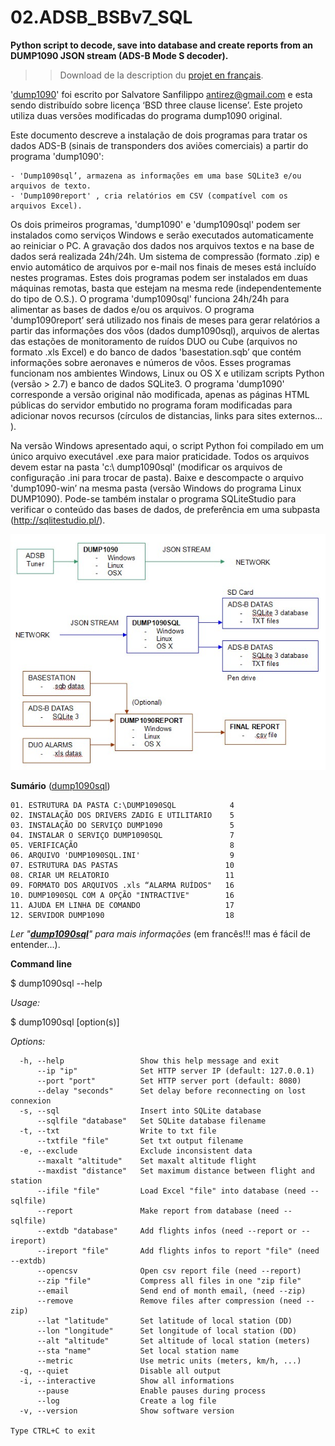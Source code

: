 # 02.ADSB_BSBv7_SQL
**Python script to decode, save into database and create reports from an DUMP1090 JSON stream (ADS-B Mode S decoder).**

>> Download de la description du [projet en français](https://github.com/etabbone/02.ADSB_BSBv7_SQL/raw/master/dump1090sql.doc).

'[dump1090](https://github.com/MalcolmRobb/dump1090)' foi escrito por Salvatore Sanfilippo antirez@gmail.com e esta sendo distribuído sobre licença ‘BSD three clause license’. Este projeto utiliza duas versões modificadas do programa dump1090 original.

Este documento descreve a instalação de dois programas para tratar os dados ADS-B (sinais de transponders dos aviões comerciais) a partir do programa 'dump1090':

	- 'Dump1090sql’, armazena as informações em uma base SQLite3 e/ou arquivos de texto.
	- 'Dump1090report' , cria relatórios em CSV (compatível com os arquivos Excel).

Os dois primeiros programas, 'dump1090' e 'dump1090sql' podem ser instalados como serviços Windows e serão executados automaticamente ao reiniciar o PC. A gravação dos dados nos arquivos textos e na base de dados será realizada 24h/24h. Um sistema de compressão (formato .zip) e envio automático de arquivos por e-mail nos finais de meses está incluído nestes programas. Estes dois programas podem ser instalados em duas máquinas remotas, basta que estejam na mesma rede (independentemente do tipo de O.S.).
O programa 'dump1090sql' funciona 24h/24h para alimentar as bases de dados e/ou os arquivos. O programa 'dump1090report’ será utilizado nos finais de meses para gerar relatórios a partir das informações dos vôos (dados dump1090sql), arquivos de alertas das estações de monitoramento de ruídos DUO ou Cube (arquivos no formato .xls Excel) e do banco de dados 'basestation.sqb’ que contém informações sobre aeronaves e números de vôos.
Esses programas funcionam nos ambientes Windows, Linux ou OS X e utilizam scripts Python (versão > 2.7) e banco de dados SQLite3. O programa 'dump1090' corresponde a versão original não modificada, apenas as páginas HTML públicas do servidor embutido no programa foram modificadas para adicionar novos recursos (círculos de distancias, links para sites externos... ).

Na versão Windows apresentado aqui, o script Python foi compilado em um único arquivo executável .exe para maior praticidade. Todos os arquivos devem estar na pasta 'c:\ dump1090sql' (modificar os arquivos de configuração .ini para trocar de pasta).
Baixe e descompacte o arquivo 'dump1090-win’ na mesma pasta (versão Windows do programa Linux DUMP1090). Pode-se também instalar o programa SQLiteStudio para verificar o conteúdo das bases de dados, de preferência em uma subpasta (http://sqlitestudio.pl/).

![alt tag](https://github.com/etabbone/02.ADSB_BSBv7_SQL/blob/master/fluxo%20de%20dados.jpg)

**Sumário** ([dump1090sql](https://github.com/etabbone/02.ADSB_BSBv7_SQL/blob/master/dump1090sql.doc))

```
01. ESTRUTURA DA PASTA C:\DUMP1090SQL            4
02. INSTALAÇÃO DOS DRIVERS ZADIG E UTILITARIO    5
03. INSTALAÇÃO DO SERVIÇO DUMP1090               5
04. INSTALAR O SERVIÇO DUMP1090SQL               7
05. VERIFICAÇÃO                                  8
06. ARQUIVO 'DUMP1090SQL.INI'                    9
07. ESTRUTURA DAS PASTAS                        10
08. CRIAR UM RELATORIO                          11
09. FORMATO DOS ARQUIVOS .xls “ALARMA RUÍDOS"   16
10. DUMP1090SQL COM A OPÇÃO "INTRACTIVE"        16
11. AJUDA EM LINHA DE COMANDO                   17
12. SERVIDOR DUMP1090                           18
```

*Ler "<b>[dump1090sql](https://github.com/etabbone/02.ADSB_BSBv7_SQL/blob/master/dump1090sql.doc)</b>" para mais informações* (em francês!!! mas é fácil de entender...).


**Command line**
<p>$ dump1090sql --help</p>

*Usage:*
<p>$ dump1090sql [option(s)]</p>

*Options:*
```
  -h, --help                 Show this help message and exit
      --ip "ip"              Set HTTP server IP (default: 127.0.0.1)
      --port "port"          Set HTTP server port (default: 8080)
      --delay "seconds"      Set delay before reconnecting on lost connexion
  -s, --sql                  Insert into SQLite database
      --sqlfile "database"   Set SQLite database filename
  -t, --txt                  Write to txt file
      --txtfile "file"       Set txt output filename
  -e, --exclude              Exclude inconsistent data
      --maxalt "altitude"    Set maxalt altitude flight
      --maxdist "distance"   Set maximum distance between flight and station
      --ifile "file"         Load Excel "file" into database (need --sqlfile)
      --report               Make report from database (need --sqlfile)
      --extdb "database"     Add flights infos (need --report or --ireport)
      --ireport "file"       Add flights infos to report "file" (need --extdb)
      --opencsv              Open csv report file (need --report)
      --zip "file"           Compress all files in one "zip file"
      --email                Send end of month email, (need --zip)
      --remove               Remove files after compression (need --zip)
      --lat "latitude"       Set latitude of local station (DD)
      --lon "longitude"      Set longitude of local station (DD)
      --alt "altitude"       Set altitude of local station (meters)
      --sta "name"           Set local station name
      --metric               Use metric units (meters, km/h, ...)
  -q, --quiet                Disable all output
  -i, --interactive          Show all informations
      --pause                Enable pauses during process
      --log                  Create a log file
  -v, --version              Show software version

Type CTRL+C to exit
```
